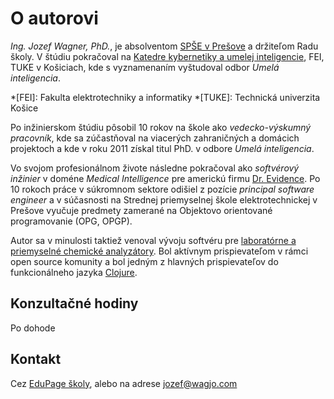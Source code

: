 # O autorovi

*Ing. Jozef Wagner, PhD.*, je absolventom [SPŠE v Prešove](https://www.spse-po.sk/) a držiteľom Radu školy. V štúdiu pokračoval na [Katedre kybernetiky a umelej inteligencie](https://kkui.fei.tuke.sk), FEI, TUKE v Košiciach, kde s vyznamenaním vyštudoval odbor *Umelá inteligencia*.

*[FEI]: Fakulta elektrotechniky a informatiky
*[TUKE]: Technická univerzita Košice

Po inžinierskom štúdiu pôsobil 10 rokov na škole ako *vedecko-výskumný pracovník*, kde sa zúčastňoval na viacerých zahraničných a domácich projektoch a kde v roku 2011 získal titul PhD. v odbore *Umelá inteligencia*.

Vo svojom profesionálnom živote následne pokračoval ako *softvérový inžinier* v doméne *Medical Intelligence* pre americkú firmu [Dr. Evidence](https://www.drevidence.com/). Po 10 rokoch práce v súkromnom sektore odišiel z pozície *principal software engineer* a v súčasnosti na Strednej priemyselnej škole elektrotechnickej v Prešove vyučuje predmety zamerané na Objektovo orientované programovanie (OPG, OPGP).

Autor sa v minulosti taktiež venoval vývoju softvéru pre [laboratórne a priemyselné chemické analyzátory](https://istran.sk/). Bol aktívnym prispievateľom v rámci open source komunity a bol jedným z hlavných prispievateľov do funkcionálneho jazyka [Clojure](https://clojure.org/).

## Konzultačné hodiny

Po dohode

## Kontakt

Cez [EduPage školy](https://spse-po.edupage.org), alebo na adrese <jozef@wagjo.com>

